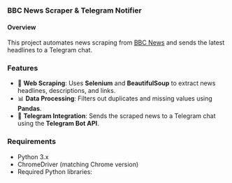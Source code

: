 ### **BBC News Scraper & Telegram Notifier**  

#### Overview
This project automates news scraping from [BBC News](https://www.bbc.com/) and sends the latest headlines to a Telegram chat.  

### Features  
- 🚀 **Web Scraping**: Uses **Selenium** and **BeautifulSoup** to extract news headlines, descriptions, and links.  
- 📊 **Data Processing**: Filters out duplicates and missing values using **Pandas**.  
- 📩 **Telegram Integration**: Sends the scraped news to a Telegram chat using the **Telegram Bot API**.  

### Requirements
- Python 3.x  
- ChromeDriver (matching Chrome version)  
- Required Python libraries:  

  
